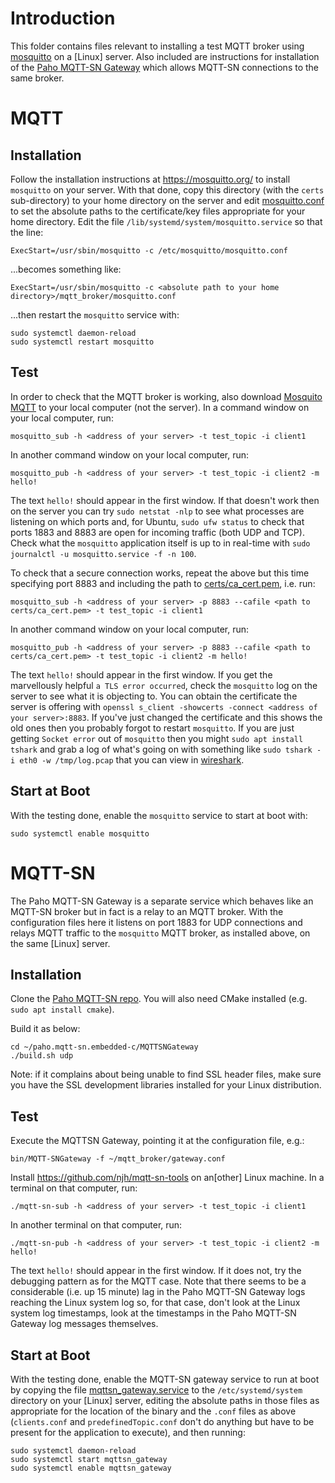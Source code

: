 # Introduction
This folder contains files relevant to installing a test MQTT broker using [mosquitto](https://mosquitto.org/) on a \[Linux\] server.  Also included are instructions for installation of the [Paho MQTT-SN Gateway](https://github.com/eclipse/paho.mqtt-sn.embedded-c/tree/master/MQTTSNGateway) which allows MQTT-SN connections to the same broker.

# MQTT
## Installation
Follow the installation instructions at https://mosquitto.org/ to install `mosquitto` on your server.  With that done, copy this directory (with the `certs` sub-directory) to your home directory on the server and edit [mosquitto.conf](mosquitto.conf) to set the absolute paths to the certificate/key files appropriate for your home directory.  Edit the file `/lib/systemd/system/mosquitto.service` so that the line:

```
ExecStart=/usr/sbin/mosquitto -c /etc/mosquitto/mosquitto.conf
 ```

...becomes something like:

```
ExecStart=/usr/sbin/mosquitto -c <absolute path to your home directory>/mqtt_broker/mosquitto.conf
```

...then restart the `mosquitto` service with:

```
sudo systemctl daemon-reload
sudo systemctl restart mosquitto
```

## Test
In order to check that the MQTT broker is working, also download [Mosquito MQTT](https://mosquitto.org/download/) to your local computer (not the server).  In a command window on your local computer, run:

```
mosquitto_sub -h <address of your server> -t test_topic -i client1
```

In another command window on your local computer, run:

```
mosquitto_pub -h <address of your server> -t test_topic -i client2 -m hello!
```

The text `hello!` should appear in the first window.  If that doesn't work then on the server you can try `sudo netstat -nlp` to see what processes are listening on which ports and, for Ubuntu, `sudo ufw status` to check that ports 1883 and 8883 are open for incoming traffic (both UDP and TCP).  Check what the `mosquitto` application itself is up to in real-time with `sudo journalctl -u mosquitto.service -f -n 100`.


To check that a secure connection works, repeat the above but this time specifying port 8883 and including the path to [certs/ca_cert.pem](certs/ca_cert.pem), i.e. run:

```
mosquitto_sub -h <address of your server> -p 8883 --cafile <path to certs/ca_cert.pem> -t test_topic -i client1
```

In another command window on your local computer, run:

```
mosquitto_pub -h <address of your server> -p 8883 --cafile <path to certs/ca_cert.pem> -t test_topic -i client2 -m hello!
```

The text `hello!` should appear in the first window.  If you get the marvellously helpful `a TLS error occurred`, check the `mosquitto` log on the server to see what it is objecting to.  You can obtain the certificate the server is offering with `openssl s_client -showcerts -connect <address of your server>:8883`.  If you've just changed the certificate and this shows the old ones then you probably forgot to restart `mosquitto`.  If you are just getting `Socket error` out of `mosquitto` then you might `sudo apt install tshark` and grab a log of what's going on with something like `sudo tshark -i eth0 -w /tmp/log.pcap` that you can view in [wireshark](https://www.wireshark.org/).

## Start at Boot
With the testing done, enable the `mosquitto` service to start at boot with:

```
sudo systemctl enable mosquitto
```

# MQTT-SN
The Paho MQTT-SN Gateway is a separate service which behaves like an MQTT-SN broker but in fact is a relay to an MQTT broker.  With the configuration files here it listens on port 1883 for UDP connections and relays MQTT traffic to the `mosquitto` MQTT broker, as installed above, on the same \[Linux\] server.

## Installation
Clone the [Paho MQTT-SN repo](https://github.com/eclipse/paho.mqtt-sn.embedded-c.git).  You will also need CMake installed (e.g. `sudo apt install cmake`).

Build it as below:

```
cd ~/paho.mqtt-sn.embedded-c/MQTTSNGateway
./build.sh udp
```

Note: if it complains about being unable to find SSL header files, make sure you have the SSL development libraries installed for your Linux distribution.

## Test
Execute the MQTTSN Gateway, pointing it at the configuration file, e.g.:

```
bin/MQTT-SNGateway -f ~/mqtt_broker/gateway.conf
```

Install https://github.com/njh/mqtt-sn-tools on an\[other\] Linux machine.  In a terminal on that computer, run:

```
./mqtt-sn-sub -h <address of your server> -t test_topic -i client1
```

In another terminal on that computer, run:

```
./mqtt-sn-pub -h <address of your server> -t test_topic -i client2 -m hello!
```

The text `hello!` should appear in the first window.  If it does not, try the debugging pattern as for the MQTT case.  Note that there seems to be a considerable (i.e. up 15 minute) lag in the Paho MQTT-SN Gateway logs reaching the Linux system log so, for that case, don't look at the Linux system log timestamps, look at the timestamps in the Paho MQTT-SN Gateway log messages themselves.

## Start at Boot
With the testing done, enable the MQTT-SN gateway service to run at boot by copying the file [mqttsn_gateway.service](mqttsn_gateway.service) to the `/etc/systemd/system` directory on your \[Linux\] server, editing the absolute paths in those files as appropriate for the location of the binary and the `.conf` files as above (`clients.conf` and `predefinedTopic.conf` don't do anything but have to be present for the application to execute), and then running:

```
sudo systemctl daemon-reload
sudo systemctl start mqttsn_gateway
sudo systemctl enable mqttsn_gateway
```